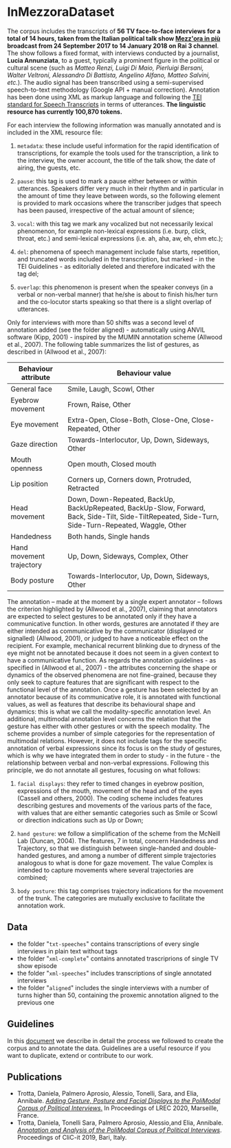# InMezzoraDataset

The corpus includes the transcripts of **56 TV face-to-face interviews for a total of 14 hours, taken from the Italian political talk show [Mezz'ora in più](https://it.wikipedia.org/wiki/%C2%BD_h_in_pi%C3%B9) broadcast from 24 September 2017 to 14 January 2018 on Rai 3 channel**. The show follows a fixed format, with interviews conducted by a journalist, **Lucia Annunziata**, to a guest, typically a prominent figure in the political or cultural scene (such as _Matteo Renzi, Luigi Di Maio, Pierluigi Bersani, Walter Veltroni, Alessandro Di Battista, Angelino Alfano, Matteo Salvini, etc._). The audio signal has been transcribed using a semi-supervised speech-to-text methodology (Google API + manual correction). Annotation has been done using XML as markup language and following the [TEI standard for Speech Transcripts](http://www.tei-c.org/release/doc/tei-p5-doc/en/html/TS.html) in terms of utterances. **The linguistic resource has currently 100,870 tokens.**

For each interview the following information was manually annotated and is included in the XML resource file:

1. `metadata`: these include useful information for the rapid identification of transcriptions, for example the tools used for the transcription, a link to the interview, the owner account, the title of the talk show, the date of airing, the guests, etc.

2. `pause`: this tag is used to mark a pause either between or within utterances. Speakers differ very much in their rhythm and in particular in the amount of time they leave between words, so the following element is provided to mark occasions where the transcriber judges that speech has been paused, irrespective of the actual amount of silence;

3. `vocal`: with this tag we mark any vocalized but not necessarily lexical phenomenon, for example non-lexical expressions (i.e. burp, click, throat, etc.) and semi-lexical expressions (i.e. ah, aha, aw, eh, ehm etc.);

4. `del`: phenomena of speech management include false starts, repetition, and truncated words included in the transcription, but marked - in the TEI Guidelines - as editorially deleted and therefore indicated with the tag del; 

5.  `overlap`: this phenomenon is present when the speaker conveys (in a verbal or non-verbal manner) that he/she is about to finish his/her turn and the co-locutor starts speaking so that there is a slight overlap of utterances. 

Only for interviews with more than 50 shifts was a second level of annotation added (see the folder aligned) - automatically using ANVIL software (Kipp, 2001) - inspired by the MUMIN annotation scheme (Allwood et al., 2007). The following table summarizes the list of gestures, as described in (Allwood et al., 2007):

| Behaviour attribute      | Behaviour value                                                                                                                                     |
|--------------------------|-----------------------------------------------------------------------------------------------------------------------------------------------------|
| General face             | Smile, Laugh, Scowl, Other                                                                                                                          |
| Eyebrow movement         | Frown, Raise, Other                                                                                                                                 |
| Eye movement             | Extra-Open, Close-Both, Close-One, Close-Repeated, Other                                                                                            |
| Gaze direction           | Towards-Interlocutor, Up, Down, Sideways, Other                                                                                                     |
| Mouth openness           | Open mouth, Closed mouth                                                                                                                            |
| Lip position             | Corners up, Corners down, Protruded, Retracted                                                                                                      |
| Head movement            | Down, Down-Repeated, BackUp, BackUpRepeated, BackUp-Slow, Forward, Back, Side-Tilt, Side-TiltRepeated, Side-Turn, Side-Turn-Repeated, Waggle, Other |
| Handedness               | Both hands, Single hands                                                                                                                            |
| Hand movement trajectory | Up, Down, Sideways, Complex, Other                                                                                                                  |
| Body posture             | Towards-Interlocutor, Up, Down, Sideways, Other                                                                                                     |

The annotation – made at the moment by a single expert annotator – follows the criterion highlighted by (Allwood et al., 2007), claiming that annotators are expected to select gestures to be annotated only if they have a communicative function. In other words, gestures are annotated if they are either intended as communicative by the communicator (displayed or signalled) (Allwood, 2001), or judged to have a noticeable effect on the recipient. For example, mechanical recurrent blinking due to dryness of the eye might not be annotated because it does not seem in a given context to have a communicative function. As regards the annotation guidelines - as specified in (Allwood et al., 2007) - the attributes concerning the shape or dynamics of the observed phenomena are not fine-grained, because they only seek to capture features that are significant with respect to the functional level of the annotation. Once a gesture has been selected by an annotator because of its communicative role, it is annotated with functional values, as well as features that describe its behavioural shape and dynamics: this is what we call the modality-specific annotation level. An additional, multimodal annotation level concerns the relation that the gesture has either with other gestures or with the speech modality. The scheme provides a number of simple categories for the representation of multimodal relations. However, it does not include tags for the specific annotation of verbal expressions since its focus is on the study of gestures, which is why we have integrated them in order to study - in the future - the relationship between verbal and non-verbal expressions. Following this principle, we  do not annotate all gestures, focusing on what follows:

1. `facial displays`: they refer to timed changes in eyebrow position, expressions of the mouth, movement of the head and of the eyes (Cassell and others, 2000). The coding scheme includes features describing gestures and movements of the various parts of the face, with values that are either semantic categories such as Smile or Scowl or direction indications such as Up or Down;

2. `hand gesture`: we follow a simplification of the scheme from the McNeill Lab (Duncan, 2004). The features, 7 in total, concern Handedness and Trajectory, so that we distinguish between single-handed and double-handed gestures, and among a number of different simple trajectories analogous to what is done for gaze movement. The value Complex is intended to capture movements where several trajectories are combined;

3. `body posture`: this tag comprises trajectory indications for the movement of the trunk. The categories are mutually exclusive to facilitate the annotation work.

## Data

- the folder "`txt-speeches`" contains transcriptions of every single interviews in plain text without tags
- the folder "`xml-complete`" contains annotated trascriprions of single TV show episode 
- the folder "`xml-speeches`" includes transcriptions of single annotated interviews 
- the folder "`aligned`" includes the single interviews with a number of turns higher than 50, containing the proxemic annotation aligned to the previous one

## Guidelines

In this [document](guidelines_v1.pdf) we describe in detail the process we followed to create the corpus and to annotate the data. Guidelines are a useful resource if you want to duplicate, extend or contribute to our work.

## Publications

- Trotta, Daniela, Palmero Aprosio, Alessio, Tonelli, Sara, and Elia, Annibale. [*Adding Gesture,*
  *Posture and Facial Displays to the PoliModal Corpus of Political Interviews*.](lrec2020.pdf) In Proceedings of
  LREC 2020, Marseille, France. 
- Trotta, Daniela, Tonelli Sara, Palmero Aprosio, Alessio,and Elia, Annibale. [*Annotation and
  Analysis of the PoliModal Corpus of Political Interviews*](http://ceur-ws.org/Vol-2481/paper73.pdf). Proceedings of CliC-it 2019, Bari,
  Italy.
